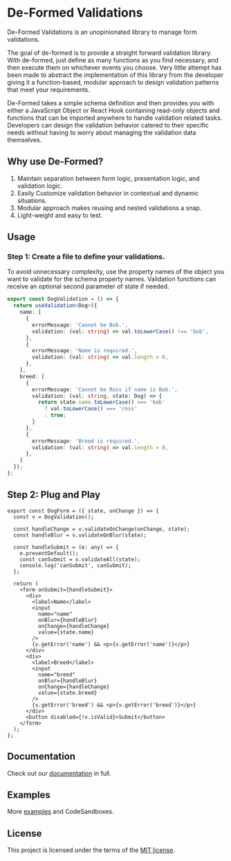 # De-Formed Validations
De-Formed Validations is an unopinionated library to manage form validations.

The goal of de-formed is to provide a straight forward validation library. With de-formed, just define as many functions as you find necessary, and then execute them on whichever events you choose. Very little attempt has been made to abstract the implementation of this library from the developer giving it a function-based, modular approach to design validation patterns that meet your requirements.

De-Formed takes a simple schema definition and then provides you with either a JavaScript Object or React Hook containing read-only objects and functions that can be imported anywhere to handle validation related tasks. Developers can design the validation behavior catered to their specific needs without having to worry about managing the validation data themselves.

## Why use De-Formed?
1) Maintain separation between form logic, presentation logic, and validation logic.
2) Easily Customize validation behavior in contextual and dynamic situations.
3) Modular approach makes reusing and nested validations a snap.
4) Light-weight and easy to test.

## Usage
### Step 1: Create a file to define your validations. 
To avoid unnecessary complexity, use the property names of the object you want to validate for the schema property names. Validation functions can receive an optional second parameter of state if needed.

```ts
export const DogValidation = () => {
  return useValidation<Dog>({
    name: [
      {
        errorMessage: 'Cannot be Bob.',
        validation: (val: string) => val.toLowerCase() !== 'bob',
      },
      {
        errorMessage: 'Name is required.',
        validation: (val: string) => val.length > 0,
      },
    ],
    breed: [
      {
        errorMessage: 'Cannot be Ross if name is Bob.',
        validation: (val: string, state: Dog) => {
          return state.name.toLowerCase() === 'bob'
            ? val.toLowerCase() === 'ross'
            : true;
        }
      },
      {
        errorMessage: 'Breed is required.',
        validation: (val: string) => val.length > 0,
      },
    ]
  });
};
```
## Step 2: Plug and Play
```tsx
export const DogForm = ({ state, onChange }) => {
  const v = DogValidation();

  const handleChange = v.validateOnChange(onChange, state);
  const handleBlur = v.validateOnBlur(state);

  const handleSubmit = (e: any) => {
    e.preventDefault();
    const canSubmit = v.validateAll(state);
    console.log('canSubmit', canSubmit);
  };

  return (
    <form onSubmit={handleSubmit}>
      <div>
        <label>Name</label>
        <input
          name="name"
          onBlur={handleBlur}
          onChange={handleChange}
          value={state.name}
        />
        {v.getError('name') && <p>{v.getError('name')}</p>}
      </div>
      <div>
        <label>Breed</label>
        <input
          name="breed"
          onBlur={handleBlur}
          onChange={handleChange}
          value={state.breed}
        />
        {v.getError('breed') && <p>{v.getError('breed')}</p>}
      </div>
      <button disabled={!v.isValid}>Submit</button>
    </form>
  );
};
```
## Documentation
Check out our [documentation](https://github.com/prescottbreeden/de-formed/wiki/Docs) in full.

## Examples
More [examples](https://github.com/prescottbreeden/de-formed/wiki/Examples) and CodeSandboxes.

## License
This project is licensed under the terms of the [MIT license](/LICENSE).

